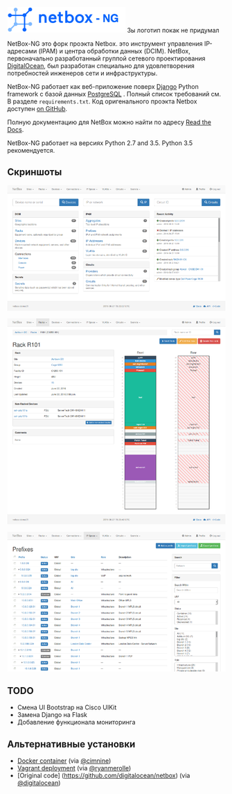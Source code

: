 ![NetBox](docs/netbox_logo.png "NetBox logo") Зы логотип покак не придумал

NetBox-NG это форк проэкта Netbox.  это инструмент управления IP-адресами (IPAM) и центра обработки данных (DCIM). NetBox, первоначально разработанный группой сетевого проектирования [DigitalOcean](https://www.digitalocean.com/), был разработан специально для удовлетворения потребностей инженеров сети и инфраструктуры.

NetBox-NG работает как веб-приложение поверх [Django](https://www.djangoproject.com/) Python framework c  базой данныx [PostgreSQL](http://www.postgresql.org/) . Полный список требований см. В разделе `requirements.txt`. Код оригенального проэкта Netbox доступен [on GitHub](https://github.com/digitalocean/netbox).

Полную документацию для NetBox можно найти по адресу [Read the Docs](http://netbox.readthedocs.io/en/stable/).

NetBox-NG работает на версиях Python 2.7 and 3.5.  Python 3.5 рекомендуется.

## Скриншоты

![Screenshot of main page](docs/media/screenshot1.png "Main page")

![Screenshot of rack elevation](docs/media/screenshot2.png "Rack elevation")

![Screenshot of prefix hierarchy](docs/media/screenshot3.png "Prefix hierarchy")

## TODO

*  Смена UI Bootstrap на Cisco UIKit
*  Замена Django на Flask
*  Добавление функционала мониторинга


## Альтернативные установки

* [Docker container](https://github.com/ninech/netbox-docker) (via [@cimnine](https://github.com/cimnine))
* [Vagrant deployment](https://github.com/ryanmerolle/netbox-vagrant) (via [@ryanmerolle](https://github.com/ryanmerolle))
* [Original code] (https://github.com/digitalocean/netbox) (via [@digitalocean](https://github.com/digitalocean))
